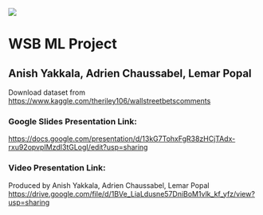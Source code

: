 ![](https://img.shields.io/badge/Anish-Approved-brightgreen.svg)

# WSB ML Project

## Anish Yakkala, Adrien Chaussabel, Lemar Popal

Download dataset from https://www.kaggle.com/theriley106/wallstreetbetscomments

###  Google Slides Presentation Link:

https://docs.google.com/presentation/d/13kG7TohxFgR38zHCjTAdx-rxu92opvpIMzdI3tGLogI/edit?usp=sharing

### Video Presentation Link:
Produced by Anish Yakkala, Adrien Chaussabel, Lemar Popal
https://drive.google.com/file/d/1BVe_LiaLdusne57DniBoM1vlk_kf_yfz/view?usp=sharing
